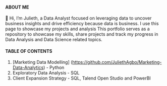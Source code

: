 #### ABOUT ME
🥂 Hi, I’m Julieth, a Data Analyst focused on leveraging data to uncover business insights and drive efficiency because data is business. I use this page to showcase my projects and analysis
This portfolio serves as a repository to showcase my skills, share projects and track my progress in Data Analysis and Data Science related topics.

#### TABLE OF CONTENTS
1. [Marketing Data Modelling] (https://github.com/JuliethAgbo/Marketing-Data-Analytics) - Python
2. Exploratory Data Analysis - SQL
3. Client Expansion Strategy - SQL, Talend Open Studio and PowerBI

